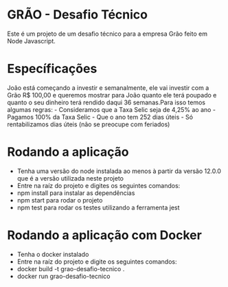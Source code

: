 # GRÃO -  Desafio Técnico

Este é um projeto de um desafio técnico para a empresa Grão feito em Node Javascript. 

# Específicações 

João está começando a investir e semanalmente, ele vai investir com a Grão R$ 100,00 e queremos mostrar para João quanto ele terá poupado e quanto o seu dinheiro terá rendido daqui 36 semanas.Para isso temos algumas regras: - Consideramos que a Taxa Selic seja de 4,25% ao ano - Pagamos 100% da Taxa Selic - Que o ano tem 252 dias úteis - Só rentabilizamos dias úteis (não se preocupe com feriados)

# Rodando a aplicação

- Tenha uma versão do node instalada ao menos à partir da versão 12.0.0 que é a versão utilizada neste projeto 
- Entre na raíz do projeto e digites os seguintes comandos: 
- npm install para instalar as dependências
- npm start para rodar o projeto
- npm test para rodar os testes utilizando a ferramenta jest

# Rodando a aplicação com Docker 

- Tenha o docker instalado 
- Entre na raíz do projeto e digite os seguintes comandos: 
- docker build -t grao-desafio-tecnico .   
- docker run grao-desafio-tecnico
